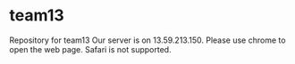 # team13
Repository for team13
Our server is on 13.59.213.150.
Please use chrome to open the web page. Safari is not supported.
